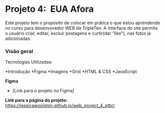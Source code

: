 # Projeto 4:  EUA Afora

Este projeto tem o propósito de colocar em prática o que estou aprendendo no curso para desenvovedor WEB da TripleTen. 
A interface do site permite o usuário criar, editar, excluir postagens e curtir(dar "like"), nas fotos já adicionadas.



### Visão geral
Tecnologias Utilizadas: 

*Introdução
*Figma
*Imagens
*Grid
*HTML & CSS
*JavaScript


**Figma**

* [Link para o projeto no Figma]

**Link para a página do projeto:**
https://jessicawoolston.github.io/web_project_4_ptbr/



